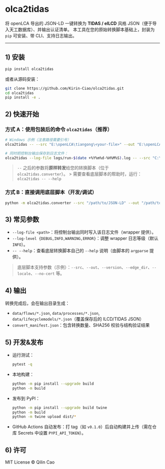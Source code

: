 
# olca2tidas

将 openLCA 导出的 JSON-LD 一键转换为 **TIDAS / eILCD** 风格 JSON（便于导入天工数据库）、并输出认证清单。    本工具在您的原始转换脚本基础上，封装为 `pip` 可安装、带 CLI、支持日志输出。


---

## 1) 安装

```bash
pip install olca2tidas
```

或者从源码安装：

```bash
git clone https://github.com/Kirin-Ciao/olca2tidas.git
cd olca2tidas
pip install -e .
```

## 2) 快速开始

### 方式 A：使用包装后的命令 `olca2tidas`（推荐）
```bash
# Windows 示例（注意路径需要引号）
olca2tidas -- --src "E:\openLCA\tiangong\<your-file>" --out "E:\openLCA\tiangong\Result"

# 同时把控制台输出保存到日志文件：
olca2tidas --log-file logs/run-$(date +%Y%m%d-%H%M%S).log -- --src "C:\data\JSON-LD" --out "C:\data\Result"
```

> `--` 之后的参数将**原样转发**给您的转换脚本（位于 `olca2tidas.converter`）。    > 需要查看底层脚本的帮助时，运行： `olca2tidas -- --help`

### 方式 B：直接调用底层脚本（开发/调试）
```bash
python -m olca2tidas.converter --src "/path/to/JSON-LD" --out "/path/to/Result"
```

## 3) 常见参数

- `--log-file <path>`：将控制台输出同时写入该日志文件（wrapper 提供）。
- `--log-level {DEBUG,INFO,WARNING,ERROR}`：调整 wrapper 日志等级（默认 `INFO`）。
- `-- --help`：查看底层转换脚本自己的 `--help` 说明（由脚本的 `argparse` 提供）。

> 底层脚本支持参数（示例）：`--src`、`--out`、`--version`、`--edge_dir`、`--locale`、`--no-cert` 等。

## 4) 输出

转换完成后，会在输出目录生成：
- `data/flows/*.json`, `data/processes/*.json`, `data/lifecyclemodels/*.json`（覆盖保存后的 ILCD/TIDAS JSON）
- `convert_manifest.json`：包含转换数量、SHA256 校验与结构验证结果

## 5) 开发&发布

- 运行测试：
  ```bash
  pytest -q
  ```

- 本地构建：
  ```bash
  python -m pip install --upgrade build
  python -m build
  ```

- 发布到 PyPI：
  ```bash
  python -m pip install --upgrade build twine
  python -m build
  python -m twine upload dist/*
  ```

- GitHub Actions 自动发布：打 tag（如 `v0.1.0`）后自动构建并上传（需在仓库 Secrets 中设置 `PYPI_API_TOKEN`）。

## 6) 许可

MIT License © Qilin Cao
